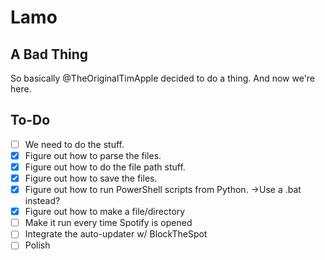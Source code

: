 # Lamo

## A Bad Thing

So basically @TheOriginalTimApple decided to do a thing.
And now we're here.

## To-Do

- [ ] We need to do the stuff.
- [X] Figure out how to parse the files.
- [X] Figure out how to do the file path stuff.
- [X] Figure out how to save the files.
- [X] Figure out how to run PowerShell scripts from Python.
       ->Use a .bat instead?
- [X] Figure out how to make a file/directory
- [ ] Make it run every time Spotify is opened 
- [ ] Integrate the auto-updater w/ BlockTheSpot
- [ ] Polish 